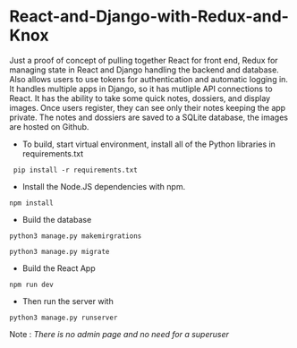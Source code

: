 # React-and-Django-with-Redux-and-Knox
Just a proof of concept of pulling together React for front end, Redux
for managing state in React and Django handling the backend and
database. Also allows users to use tokens for authentication and
automatic logging in. It handles multiple apps in Django, so it has
mutliple API connections to React. It has the ability to take some
quick notes, dossiers, and display images. Once users register, they
can see only their notes keeping the app private. The notes and
dossiers are saved to a SQLite database, the images are hosted on
Github.
          

* To build, start virtual environment, install all of the Python libraries in requirements.txt

```
 pip install -r requirements.txt
```

* Install the Node.JS dependencies with npm.
          

```
npm install 
```
* Build the database
```
python3 manage.py makemirgrations
```
```
python3 manage.py migrate
```

* Build the React App
```
npm run dev
```

* Then run the server with 
```
python3 manage.py runserver
```



Note : *There is no admin page and no need for a superuser*

